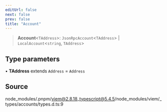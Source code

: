 ```yaml
---
editUrl: false
next: false
prev: false
title: "Account"
---
```


> **Account**\<`TAddress`\>: `JsonRpcAccount`\<`TAddress`\> \| `LocalAccount`\<`string`, `TAddress`\>

## Type parameters

• **TAddress** extends `Address` = `Address`

## Source

node\_modules/.pnpm/viem@2.8.18\_typescript@5.4.5/node\_modules/viem/\_types/accounts/types.d.ts:9

